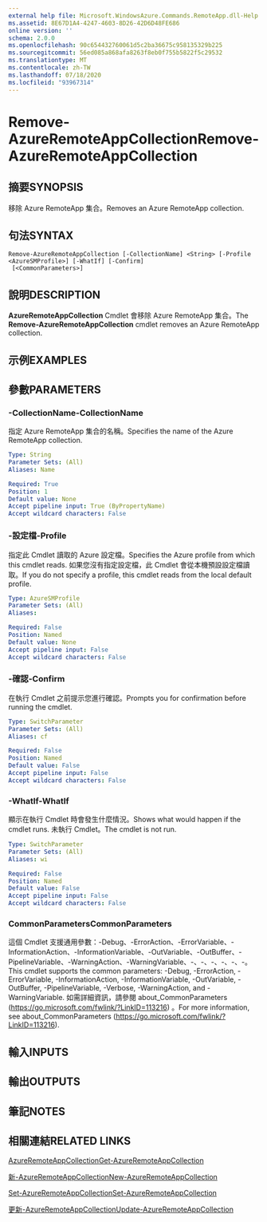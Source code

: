 ```yaml
---
external help file: Microsoft.WindowsAzure.Commands.RemoteApp.dll-Help.xml
ms.assetid: 8E67D1A4-4247-4603-8D26-42D6D48FE686
online version: ''
schema: 2.0.0
ms.openlocfilehash: 90c654432760061d5c2ba36675c958135329b225
ms.sourcegitcommit: 56ed085a868afa8263f8eb0f755b5822f5c29532
ms.translationtype: MT
ms.contentlocale: zh-TW
ms.lasthandoff: 07/18/2020
ms.locfileid: "93967314"
---
```

# <span data-ttu-id="114d6-101">Remove-AzureRemoteAppCollection</span><span class="sxs-lookup"><span data-stu-id="114d6-101">Remove-AzureRemoteAppCollection</span></span>

## <span data-ttu-id="114d6-102">摘要</span><span class="sxs-lookup"><span data-stu-id="114d6-102">SYNOPSIS</span></span>
<span data-ttu-id="114d6-103">移除 Azure RemoteApp 集合。</span><span class="sxs-lookup"><span data-stu-id="114d6-103">Removes an Azure RemoteApp collection.</span></span>

## <span data-ttu-id="114d6-104">句法</span><span class="sxs-lookup"><span data-stu-id="114d6-104">SYNTAX</span></span>

```
Remove-AzureRemoteAppCollection [-CollectionName] <String> [-Profile <AzureSMProfile>] [-WhatIf] [-Confirm]
 [<CommonParameters>]
```

## <span data-ttu-id="114d6-105">說明</span><span class="sxs-lookup"><span data-stu-id="114d6-105">DESCRIPTION</span></span>
<span data-ttu-id="114d6-106">**AzureRemoteAppCollection** Cmdlet 會移除 Azure RemoteApp 集合。</span><span class="sxs-lookup"><span data-stu-id="114d6-106">The **Remove-AzureRemoteAppCollection** cmdlet removes an Azure RemoteApp collection.</span></span>

## <span data-ttu-id="114d6-107">示例</span><span class="sxs-lookup"><span data-stu-id="114d6-107">EXAMPLES</span></span>

## <span data-ttu-id="114d6-108">參數</span><span class="sxs-lookup"><span data-stu-id="114d6-108">PARAMETERS</span></span>

### <span data-ttu-id="114d6-109">-CollectionName</span><span class="sxs-lookup"><span data-stu-id="114d6-109">-CollectionName</span></span>
<span data-ttu-id="114d6-110">指定 Azure RemoteApp 集合的名稱。</span><span class="sxs-lookup"><span data-stu-id="114d6-110">Specifies the name of the Azure RemoteApp collection.</span></span>

```yaml
Type: String
Parameter Sets: (All)
Aliases: Name

Required: True
Position: 1
Default value: None
Accept pipeline input: True (ByPropertyName)
Accept wildcard characters: False
```

### <span data-ttu-id="114d6-111">-設定檔</span><span class="sxs-lookup"><span data-stu-id="114d6-111">-Profile</span></span>
<span data-ttu-id="114d6-112">指定此 Cmdlet 讀取的 Azure 設定檔。</span><span class="sxs-lookup"><span data-stu-id="114d6-112">Specifies the Azure profile from which this cmdlet reads.</span></span>
<span data-ttu-id="114d6-113">如果您沒有指定設定檔，此 Cmdlet 會從本機預設設定檔讀取。</span><span class="sxs-lookup"><span data-stu-id="114d6-113">If you do not specify a profile, this cmdlet reads from the local default profile.</span></span>

```yaml
Type: AzureSMProfile
Parameter Sets: (All)
Aliases: 

Required: False
Position: Named
Default value: None
Accept pipeline input: False
Accept wildcard characters: False
```

### <span data-ttu-id="114d6-114">-確認</span><span class="sxs-lookup"><span data-stu-id="114d6-114">-Confirm</span></span>
<span data-ttu-id="114d6-115">在執行 Cmdlet 之前提示您進行確認。</span><span class="sxs-lookup"><span data-stu-id="114d6-115">Prompts you for confirmation before running the cmdlet.</span></span>

```yaml
Type: SwitchParameter
Parameter Sets: (All)
Aliases: cf

Required: False
Position: Named
Default value: False
Accept pipeline input: False
Accept wildcard characters: False
```

### <span data-ttu-id="114d6-116">-WhatIf</span><span class="sxs-lookup"><span data-stu-id="114d6-116">-WhatIf</span></span>
<span data-ttu-id="114d6-117">顯示在執行 Cmdlet 時會發生什麼情況。</span><span class="sxs-lookup"><span data-stu-id="114d6-117">Shows what would happen if the cmdlet runs.</span></span>
<span data-ttu-id="114d6-118">未執行 Cmdlet。</span><span class="sxs-lookup"><span data-stu-id="114d6-118">The cmdlet is not run.</span></span>

```yaml
Type: SwitchParameter
Parameter Sets: (All)
Aliases: wi

Required: False
Position: Named
Default value: False
Accept pipeline input: False
Accept wildcard characters: False
```

### <span data-ttu-id="114d6-119">CommonParameters</span><span class="sxs-lookup"><span data-stu-id="114d6-119">CommonParameters</span></span>
<span data-ttu-id="114d6-120">這個 Cmdlet 支援通用參數：-Debug、-ErrorAction、-ErrorVariable、-InformationAction、-InformationVariable、-OutVariable、-OutBuffer、-PipelineVariable、-WarningAction、-WarningVariable、-、-、-、-、-、-。</span><span class="sxs-lookup"><span data-stu-id="114d6-120">This cmdlet supports the common parameters: -Debug, -ErrorAction, -ErrorVariable, -InformationAction, -InformationVariable, -OutVariable, -OutBuffer, -PipelineVariable, -Verbose, -WarningAction, and -WarningVariable.</span></span> <span data-ttu-id="114d6-121">如需詳細資訊，請參閱 about_CommonParameters (https://go.microsoft.com/fwlink/?LinkID=113216) 。</span><span class="sxs-lookup"><span data-stu-id="114d6-121">For more information, see about_CommonParameters (https://go.microsoft.com/fwlink/?LinkID=113216).</span></span>

## <span data-ttu-id="114d6-122">輸入</span><span class="sxs-lookup"><span data-stu-id="114d6-122">INPUTS</span></span>

## <span data-ttu-id="114d6-123">輸出</span><span class="sxs-lookup"><span data-stu-id="114d6-123">OUTPUTS</span></span>

## <span data-ttu-id="114d6-124">筆記</span><span class="sxs-lookup"><span data-stu-id="114d6-124">NOTES</span></span>

## <span data-ttu-id="114d6-125">相關連結</span><span class="sxs-lookup"><span data-stu-id="114d6-125">RELATED LINKS</span></span>

[<span data-ttu-id="114d6-126">AzureRemoteAppCollection</span><span class="sxs-lookup"><span data-stu-id="114d6-126">Get-AzureRemoteAppCollection</span></span>](./Get-AzureRemoteAppCollection.md)

[<span data-ttu-id="114d6-127">新-AzureRemoteAppCollection</span><span class="sxs-lookup"><span data-stu-id="114d6-127">New-AzureRemoteAppCollection</span></span>](./New-AzureRemoteAppCollection.md)

[<span data-ttu-id="114d6-128">Set-AzureRemoteAppCollection</span><span class="sxs-lookup"><span data-stu-id="114d6-128">Set-AzureRemoteAppCollection</span></span>](./Set-AzureRemoteAppCollection.md)

[<span data-ttu-id="114d6-129">更新-AzureRemoteAppCollection</span><span class="sxs-lookup"><span data-stu-id="114d6-129">Update-AzureRemoteAppCollection</span></span>](./Update-AzureRemoteAppCollection.md)


